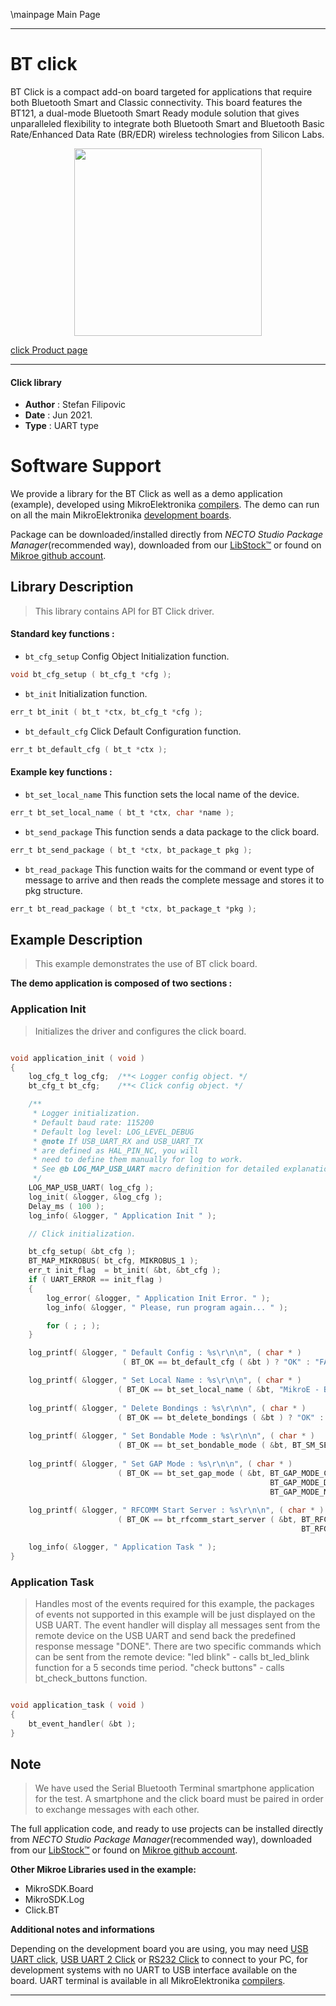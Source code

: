 \mainpage Main Page

---
# BT click

BT Click is a compact add-on board targeted for applications that require both Bluetooth Smart and Classic connectivity. This board features the BT121, a dual-mode Bluetooth Smart Ready module solution that gives unparalleled flexibility to integrate both Bluetooth Smart and Bluetooth Basic Rate/Enhanced Data Rate (BR/EDR) wireless technologies from Silicon Labs.

<p align="center">
  <img src="https://download.mikroe.com/images/click_for_ide/bt_click.png" height=300px>
</p>

[click Product page](https://www.mikroe.com/bt-click)

---


#### Click library

- **Author**        : Stefan Filipovic
- **Date**          : Jun 2021.
- **Type**          : UART type


# Software Support

We provide a library for the BT Click
as well as a demo application (example), developed using MikroElektronika
[compilers](https://www.mikroe.com/necto-studio).
The demo can run on all the main MikroElektronika [development boards](https://www.mikroe.com/development-boards).

Package can be downloaded/installed directly from *NECTO Studio Package Manager*(recommended way), downloaded from our [LibStock&trade;](https://libstock.mikroe.com) or found on [Mikroe github account](https://github.com/MikroElektronika/mikrosdk_click_v2/tree/master/clicks).

## Library Description

> This library contains API for BT Click driver.

#### Standard key functions :

- `bt_cfg_setup` Config Object Initialization function.
```c
void bt_cfg_setup ( bt_cfg_t *cfg );
```

- `bt_init` Initialization function.
```c
err_t bt_init ( bt_t *ctx, bt_cfg_t *cfg );
```

- `bt_default_cfg` Click Default Configuration function.
```c
err_t bt_default_cfg ( bt_t *ctx );
```

#### Example key functions :

- `bt_set_local_name` This function sets the local name of the device.
```c
err_t bt_set_local_name ( bt_t *ctx, char *name );
```

- `bt_send_package` This function sends a data package to the click board.
```c
err_t bt_send_package ( bt_t *ctx, bt_package_t pkg );
```

- `bt_read_package` This function waits for the command or event type of message to arrive and then reads the complete message and stores it to pkg structure.
```c
err_t bt_read_package ( bt_t *ctx, bt_package_t *pkg );
```

## Example Description

> This example demonstrates the use of BT click board.

**The demo application is composed of two sections :**

### Application Init

> Initializes the driver and configures the click board.

```c

void application_init ( void )
{
    log_cfg_t log_cfg;  /**< Logger config object. */
    bt_cfg_t bt_cfg;    /**< Click config object. */

    /** 
     * Logger initialization.
     * Default baud rate: 115200
     * Default log level: LOG_LEVEL_DEBUG
     * @note If USB_UART_RX and USB_UART_TX 
     * are defined as HAL_PIN_NC, you will 
     * need to define them manually for log to work. 
     * See @b LOG_MAP_USB_UART macro definition for detailed explanation.
     */
    LOG_MAP_USB_UART( log_cfg );
    log_init( &logger, &log_cfg );
    Delay_ms ( 100 );
    log_info( &logger, " Application Init " );

    // Click initialization.

    bt_cfg_setup( &bt_cfg );
    BT_MAP_MIKROBUS( bt_cfg, MIKROBUS_1 );
    err_t init_flag  = bt_init( &bt, &bt_cfg );
    if ( UART_ERROR == init_flag ) 
    {
        log_error( &logger, " Application Init Error. " );
        log_info( &logger, " Please, run program again... " );

        for ( ; ; );
    }

    log_printf( &logger, " Default Config : %s\r\n\n", ( char * )
                         ( BT_OK == bt_default_cfg ( &bt ) ? "OK" : "FAIL" ) );

    log_printf( &logger, " Set Local Name : %s\r\n\n", ( char * )
                        ( BT_OK == bt_set_local_name ( &bt, "MikroE - BT click" ) ? "OK" : "FAIL" ) );
    
    log_printf( &logger, " Delete Bondings : %s\r\n\n", ( char * )
                        ( BT_OK == bt_delete_bondings ( &bt ) ? "OK" : "FAIL" ) );
    
    log_printf( &logger, " Set Bondable Mode : %s\r\n\n", ( char * )
                        ( BT_OK == bt_set_bondable_mode ( &bt, BT_SM_SET_BONDABLE_ALLOWED ) ? "OK" : "FAIL" ) );
    
    log_printf( &logger, " Set GAP Mode : %s\r\n\n", ( char * )
                        ( BT_OK == bt_set_gap_mode ( &bt, BT_GAP_MODE_CONNECTABLE, 
                                                          BT_GAP_MODE_DISCOVERABLE, 
                                                          BT_GAP_MODE_NOT_LIMITED ) ? "OK" : "FAIL" ) );
    
    log_printf( &logger, " RFCOMM Start Server : %s\r\n\n", ( char * )
                        ( BT_OK == bt_rfcomm_start_server ( &bt, BT_RFCOMM_SERVER_DEF_SDP_ID, 
                                                                 BT_RFCOMM_SERVER_DEF_STREAM_DEST ) ? "OK" : "FAIL" ) );

    log_info( &logger, " Application Task " );
}

```

### Application Task

> Handles most of the events required for this example, the packages of events not 
> supported in this example will be just displayed on the USB UART.
> The event handler will display all messages sent from the remote device on the USB UART and 
> send back the predefined response message "DONE".
> There are two specific commands which can be sent from the remote device:
> "led blink" - calls bt_led_blink function for a 5 seconds time period.
> "check buttons" - calls bt_check_buttons function.

```c

void application_task ( void )
{
    bt_event_handler( &bt );
}

```

## Note

> We have used the Serial Bluetooth Terminal smartphone application for the test. 
> A smartphone and the click board must be paired in order to exchange messages with each other.

The full application code, and ready to use projects can be installed directly from *NECTO Studio Package Manager*(recommended way), downloaded from our [LibStock&trade;](https://libstock.mikroe.com) or found on [Mikroe github account](https://github.com/MikroElektronika/mikrosdk_click_v2/tree/master/clicks).

**Other Mikroe Libraries used in the example:**

- MikroSDK.Board
- MikroSDK.Log
- Click.BT

**Additional notes and informations**

Depending on the development board you are using, you may need
[USB UART click](https://www.mikroe.com/usb-uart-click),
[USB UART 2 Click](https://www.mikroe.com/usb-uart-2-click) or
[RS232 Click](https://www.mikroe.com/rs232-click) to connect to your PC, for
development systems with no UART to USB interface available on the board. UART
terminal is available in all MikroElektronika
[compilers](https://shop.mikroe.com/compilers).

---
